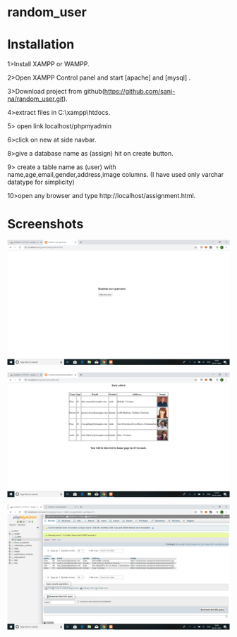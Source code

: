 # random_user

# Installation

1>Install XAMPP or WAMPP.

2>Open XAMPP Control panel and start [apache] and [mysql] .

3>Download project from github(https://github.com/sanj-na/random_user.git).

4>extract files in C:\xampp\htdocs.

5> open link localhost/phpmyadmin

6>click on new at side navbar.

8>give a database name as (assign) hit on create button.

9> create a table name as (user) with name,age,email,gender,address,image columns. (I have used only varchar datatype for simplicity)

10>open any browser and type http://localhost/assignment.html.


# Screenshots

![](images/i1.png)

![](images/i2.png)

![](images/i3.png)
